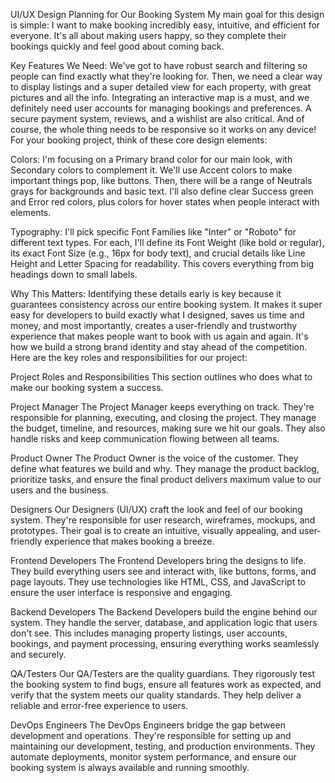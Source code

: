 UI/UX Design Planning for Our Booking System
My main goal for this design is simple: I want to make booking incredibly easy, intuitive, and efficient for everyone. It's all about making users happy, so they complete their bookings quickly and feel good about coming back.

Key Features We Need:
We've got to have robust search and filtering so people can find exactly what they're looking for. Then, we need a clear way to display listings and a super detailed view for each property, with great pictures and all the info. Integrating an interactive map is a must, and we definitely need user accounts for managing bookings and preferences. A secure payment system, reviews, and a wishlist are also critical. And of course, the whole thing needs to be responsive so it works on any device!
For your booking project, think of these core design elements:

Colors:
I'm focusing on a Primary brand color for our main look, with Secondary colors to complement it. We'll use Accent colors to make important things pop, like buttons. Then, there will be a range of Neutrals grays for backgrounds and basic text. I'll also define clear Success green and Error red colors, plus colors for hover states when people interact with elements.

Typography:
I'll pick specific Font Families like "Inter" or "Roboto" for different text types. For each, I'll define its Font Weight (like bold or regular), its exact Font Size (e.g., 16px for body text), and crucial details like Line Height and Letter Spacing for readability. This covers everything from big headings down to small labels.

Why This Matters:
Identifying these details early is key because it guarantees consistency across our entire booking system. It makes it super easy for developers to build exactly what I designed, saves us time and money, and most importantly, creates a user-friendly and trustworthy experience that makes people want to book with us again and again. It's how we build a strong brand identity and stay ahead of the competition.
Here are the key roles and responsibilities for our project:

Project Roles and Responsibilities
This section outlines who does what to make our booking system a success.

Project Manager
The Project Manager keeps everything on track. They're responsible for planning, executing, and closing the project. They manage the budget, timeline, and resources, making sure we hit our goals. They also handle risks and keep communication flowing between all teams.

Product Owner
The Product Owner is the voice of the customer. They define what features we build and why. They manage the product backlog, prioritize tasks, and ensure the final product delivers maximum value to our users and the business.

Designers
Our Designers (UI/UX) craft the look and feel of our booking system. They're responsible for user research, wireframes, mockups, and prototypes. Their goal is to create an intuitive, visually appealing, and user-friendly experience that makes booking a breeze.

Frontend Developers
The Frontend Developers bring the designs to life. They build everything users see and interact with, like buttons, forms, and page layouts. They use technologies like HTML, CSS, and JavaScript to ensure the user interface is responsive and engaging.

Backend Developers
The Backend Developers build the engine behind our system. They handle the server, database, and application logic that users don't see. This includes managing property listings, user accounts, bookings, and payment processing, ensuring everything works seamlessly and securely.

QA/Testers
Our QA/Testers are the quality guardians. They rigorously test the booking system to find bugs, ensure all features work as expected, and verify that the system meets our quality standards. They help deliver a reliable and error-free experience to users.

DevOps Engineers
The DevOps Engineers bridge the gap between development and operations. They're responsible for setting up and maintaining our development, testing, and production environments. They automate deployments, monitor system performance, and ensure our booking system is always available and running smoothly.
